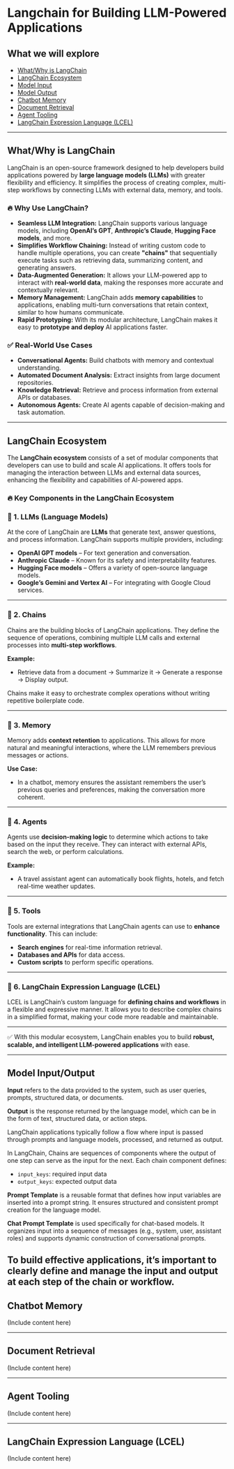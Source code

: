 # Langchain for Building LLM-Powered Applications

## What we will explore  
- [What/Why is LangChain](#whatwhy-is-langchain)  
- [LangChain Ecosystem](#langchain-ecosystem)  
- [Model Input](#model-input)  
- [Model Output](#model-output)  
- [Chatbot Memory](#chatbot-memory)  
- [Document Retrieval](#document-retrieval)  
- [Agent Tooling](#agent-tooling)  
- [LangChain Expression Language (LCEL)](#langchain-expression-language-lcel)  

---

## What/Why is LangChain  

LangChain is an open-source framework designed to help developers build applications powered by **large language models (LLMs)** with greater flexibility and efficiency. It simplifies the process of creating complex, multi-step workflows by connecting LLMs with external data, memory, and tools.  

### 🔥 **Why Use LangChain?**  
- **Seamless LLM Integration:** LangChain supports various language models, including **OpenAI’s GPT**, **Anthropic’s Claude**, **Hugging Face models**, and more.  
- **Simplifies Workflow Chaining:** Instead of writing custom code to handle multiple operations, you can create **"chains"** that sequentially execute tasks such as retrieving data, summarizing content, and generating answers.  
- **Data-Augmented Generation:** It allows your LLM-powered app to interact with **real-world data**, making the responses more accurate and contextually relevant.  
- **Memory Management:** LangChain adds **memory capabilities** to applications, enabling multi-turn conversations that retain context, similar to how humans communicate.  
- **Rapid Prototyping:** With its modular architecture, LangChain makes it easy to **prototype and deploy** AI applications faster.  

### ✅ **Real-World Use Cases**
- **Conversational Agents:** Build chatbots with memory and contextual understanding.  
- **Automated Document Analysis:** Extract insights from large document repositories.  
- **Knowledge Retrieval:** Retrieve and process information from external APIs or databases.  
- **Autonomous Agents:** Create AI agents capable of decision-making and task automation.  

---

## LangChain Ecosystem  
The **LangChain ecosystem** consists of a set of modular components that developers can use to build and scale AI applications. It offers tools for managing the interaction between LLMs and external data sources, enhancing the flexibility and capabilities of AI-powered apps.  

### 🔥 **Key Components in the LangChain Ecosystem**  

### 🔹 1. **LLMs (Language Models)**  
At the core of LangChain are **LLMs** that generate text, answer questions, and process information. LangChain supports multiple providers, including:  
- **OpenAI GPT models** – For text generation and conversation.  
- **Anthropic Claude** – Known for its safety and interpretability features.  
- **Hugging Face models** – Offers a variety of open-source language models.  
- **Google’s Gemini and Vertex AI** – For integrating with Google Cloud services.  

---

### 🔹 2. **Chains**  
Chains are the building blocks of LangChain applications. They define the sequence of operations, combining multiple LLM calls and external processes into **multi-step workflows**.  

**Example:**  
- Retrieve data from a document → Summarize it → Generate a response → Display output.  

Chains make it easy to orchestrate complex operations without writing repetitive boilerplate code.  

---

### 🔹 3. **Memory**  
Memory adds **context retention** to applications. This allows for more natural and meaningful interactions, where the LLM remembers previous messages or actions.  

**Use Case:**  
- In a chatbot, memory ensures the assistant remembers the user’s previous queries and preferences, making the conversation more coherent.  

---

### 🔹 4. **Agents**  
Agents use **decision-making logic** to determine which actions to take based on the input they receive. They can interact with external APIs, search the web, or perform calculations.  

**Example:**  
- A travel assistant agent can automatically book flights, hotels, and fetch real-time weather updates.  

---

### 🔹 5. **Tools**  
Tools are external integrations that LangChain agents can use to **enhance functionality**. This can include:  
- **Search engines** for real-time information retrieval.  
- **Databases and APIs** for data access.  
- **Custom scripts** to perform specific operations.  

---

### 🔹 6. **LangChain Expression Language (LCEL)**  
LCEL is LangChain’s custom language for **defining chains and workflows** in a flexible and expressive manner. It allows you to describe complex chains in a simplified format, making your code more readable and maintainable.  

---

✅ With this modular ecosystem, LangChain enables you to build **robust, scalable, and intelligent LLM-powered applications** with ease.  

---

## Model Input/Output  
**Input** refers to the data provided to the system, such as user queries, prompts, structured data, or documents.

**Output** is the response returned by the language model, which can be in the form of text, structured data, or action steps.

LangChain applications typically follow a flow where input is passed through prompts and language models, processed, and returned as output.

In LangChain, Chains are sequences of components where the output of one step can serve as the input for the next. Each chain component defines:
- `input_keys`: required input data
- `output_keys`: expected output data

**Prompt Template** is a reusable format that defines how input variables are inserted into a prompt string. It ensures structured and consistent prompt creation for the language model.

**Chat Prompt Template** is used specifically for chat-based models. It organizes input into a sequence of messages (e.g., system, user, assistant roles) and supports dynamic construction of conversational prompts.

To build effective applications, it’s important to clearly define and manage the input and output at each step of the chain or workflow.
---

## Chatbot Memory  
(Include content here)  

---

## Document Retrieval  
(Include content here)  

---

## Agent Tooling  
(Include content here)  

---

## LangChain Expression Language (LCEL)  
(Include content here)  
